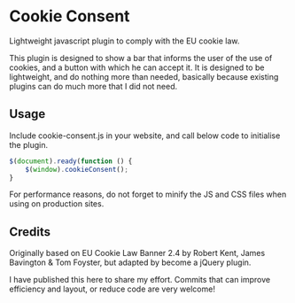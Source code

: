 ﻿# Cookie Consent
Lightweight javascript plugin to comply with the EU cookie law.

This plugin is designed to show a bar that informs the user of the use of cookies, and a button with which he can accept it. It is designed to be lightweight, and do nothing more than needed, basically because existing plugins can do much more that I did not need.

## Usage
Include cookie-consent.js in your website, and call below code to initialise the plugin.

```js
$(document).ready(function () {
	$(window).cookieConsent();
}
```

For performance reasons, do not forget to minify the JS and CSS files when using on production sites.

## Credits
Originally based on EU Cookie Law Banner 2.4 by Robert Kent, James Bavington & Tom Foyster, but adapted by become a jQuery plugin.

I have published this here to share my effort. Commits that can improve efficiency and layout, or reduce code are very welcome!
